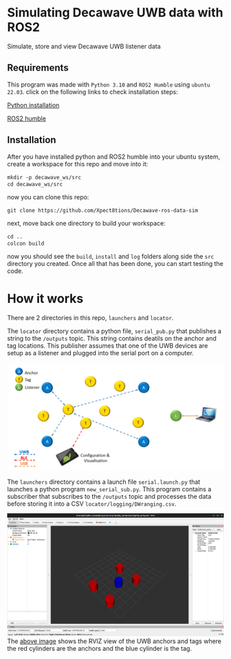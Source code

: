 # Simulating Decawave UWB data with ROS2

Simulate, store and view Decawave UWB listener data

## Requirements

This program was made with `Python 3.10` and `ROS2 Humble` using `ubuntu 22.03`. click on the following links to check installation steps:

[Python installation](https://www.python.org/downloads/)

[ROS2 humble](https://docs.ros.org/en/humble/Installation.html)

## Installation

After you have installed python and ROS2 humble into your ubuntu system, create a workspace for this repo and move into it:

```linux
mkdir -p decawave_ws/src
cd decawave_ws/src
```

now you can clone this repo:

```linux
git clone https://github.com/Xpect8tions/Decawave-ros-data-sim
```

next, move back one directory to build your workspace:

```linux
cd ..
colcon build
```

now you should see the `build`, `install` and `log` folders along side the `src` directory you created. Once all that has been done, you can start testing the code.

# How it works

There are 2 directories in this repo, `launchers` and `locator`.

The `locator` directory contains a python file, `serial_pub.py` that publishes a string to the `/outputs` topic. This string contains deatils on the anchor and tag locations. This publisher assumes that one of the UWB devices are setup as a listener and plugged into the serial port on a computer.

![4 anchors 1 listener](docs/4_anchors_1_listener.png)

The `launchers` directory contains a launch file `serial.launch.py` that launches a python program `new_serial_sub.py`. This program contains a subscriber that subscribes to the `/outputs` topic and processes the data before storing it into a CSV `locator/logging/DWranging.csv`.

![RVIZ view of the anchors and tags](docs/RVIZ.png)
<span class="caption"> The [above image](docs/RVIZ.png) shows the RVIZ view of the UWB anchors and tags where the red cylinders are the anchors and the blue cylinder is the tag.</span>
